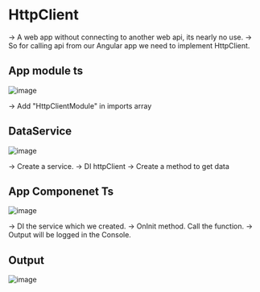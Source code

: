 # HttpClient

  -> A web app without connecting to another web api, its nearly no use.
  -> So for calling api from our Angular app we need to implement HttpClient.
  
## App module ts
![image](https://user-images.githubusercontent.com/103558635/174266776-71fd3b23-e7bc-43ed-8321-eeb645709647.png)

  -> Add "HttpClientModule" in imports array
  
## DataService
![image](https://user-images.githubusercontent.com/103558635/174267000-32618466-895d-48d2-a255-78304e763cee.png)

  -> Create a service.
  -> DI httpClient
  -> Create a method to get data

## App Componenet Ts
![image](https://user-images.githubusercontent.com/103558635/174267239-99b9b942-2a6a-4527-9419-95e9e95e9e1b.png)

  -> DI the service which we created.
  -> OnInit method. Call the function.
  -> Output will be logged in the Console.
  
## Output
![image](https://user-images.githubusercontent.com/103558635/174268437-f2c30a60-d7e1-4ec4-b2a2-f5b09220796a.png)
